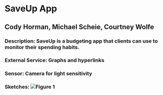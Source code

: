 # SaveUp App
## Cody Horman, Michael Scheie, Courtney Wolfe
### Description: SaveUp is a budgeting app that clients can use to monitor their spending habits.
### External Service: Graphs and hyperlinks
### Sensor: Camera for light sensitivity
### Sketches: ![Figure 1](https://imgur.com/a/BcG28)
